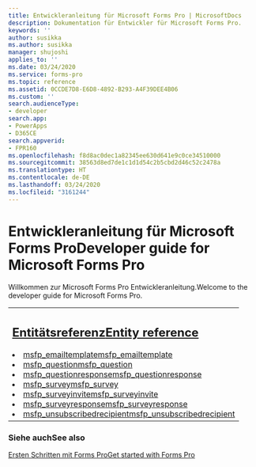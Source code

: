 ```yaml
---
title: Entwickleranleitung für Microsoft Forms Pro | MicrosoftDocs
description: Dokumentation für Entwickler für Microsoft Forms Pro.
keywords: ''
author: susikka
ms.author: susikka
manager: shujoshi
applies_to: ''
ms.date: 03/24/2020
ms.service: forms-pro
ms.topic: reference
ms.assetid: 0CCDE7D8-E6D8-4892-B293-A4F39DEE4B06
ms.custom: ''
search.audienceType:
- developer
search.app:
- PowerApps
- D365CE
search.appverid:
- FPR160
ms.openlocfilehash: f8d8ac0dec1a82345ee630d641e9c0ce34510000
ms.sourcegitcommit: 38563d8ed7de1c1d1d54c2b5cbd2d46c52c2478a
ms.translationtype: HT
ms.contentlocale: de-DE
ms.lasthandoff: 03/24/2020
ms.locfileid: "3161244"
---
```

# <a name="developer-guide-for-microsoft-forms-pro"></a><span data-ttu-id="8bb6a-103">Entwickleranleitung für Microsoft Forms Pro</span><span class="sxs-lookup"><span data-stu-id="8bb6a-103">Developer guide for Microsoft Forms Pro</span></span>



<span data-ttu-id="8bb6a-104">Willkommen zur Microsoft Forms Pro Entwickleranleitung.</span><span class="sxs-lookup"><span data-stu-id="8bb6a-104">Welcome to the developer guide for Microsoft Forms Pro.</span></span>

<table>
<tr><td>
<h2><span data-ttu-id="8bb6a-105"><a href="forms-pro-reference.md">Entitätsreferenz</a></span><span class="sxs-lookup"><span data-stu-id="8bb6a-105"><a href="forms-pro-reference.md">Entity reference</a></span></span></h2>
<li><span data-ttu-id="8bb6a-106"><a href="reference/entities/msfp_emailtemplate.md">msfp_emailtemplate</a></span><span class="sxs-lookup"><span data-stu-id="8bb6a-106"><a href="reference/entities/msfp_emailtemplate.md">msfp_emailtemplate</a></span></span></li>
<li><span data-ttu-id="8bb6a-107"><a href="reference/entities/msfp_question.md">msfp_question</a></span><span class="sxs-lookup"><span data-stu-id="8bb6a-107"><a href="reference/entities/msfp_question.md">msfp_question</a></span></span></li>
<li><span data-ttu-id="8bb6a-108"><a href="reference/entities/msfp_questionresponse.md">msfp_questionresponse</a></span><span class="sxs-lookup"><span data-stu-id="8bb6a-108"><a href="reference/entities/msfp_questionresponse.md">msfp_questionresponse</a></span></span></li>
<li><span data-ttu-id="8bb6a-109"><a href="reference/entities/msfp_survey.md">msfp_survey</a></span><span class="sxs-lookup"><span data-stu-id="8bb6a-109"><a href="reference/entities/msfp_survey.md">msfp_survey</a></span></span></li>
<li><span data-ttu-id="8bb6a-110"><a href="reference/entities/msfp_surveyinvite.md">msfp_surveyinvite</a></span><span class="sxs-lookup"><span data-stu-id="8bb6a-110"><a href="reference/entities/msfp_surveyinvite.md">msfp_surveyinvite</a></span></span></li>
<li><span data-ttu-id="8bb6a-111"><a href="reference/entities/msfp_surveyresponse.md">msfp_surveyresponse</a></span><span class="sxs-lookup"><span data-stu-id="8bb6a-111"><a href="reference/entities/msfp_surveyresponse.md">msfp_surveyresponse</a></span></span></li>
<li><span data-ttu-id="8bb6a-112"><a href="reference/entities/msfp_unsubscribedrecipient.md">msfp_unsubscribedrecipient</a></span><span class="sxs-lookup"><span data-stu-id="8bb6a-112"><a href="reference/entities/msfp_unsubscribedrecipient.md">msfp_unsubscribedrecipient</a></span></span></li>
</td></tr>
</table>

### <a name="see-also"></a><span data-ttu-id="8bb6a-113">Siehe auch</span><span class="sxs-lookup"><span data-stu-id="8bb6a-113">See also</span></span>

[<span data-ttu-id="8bb6a-114">Ersten Schritten mit Forms Pro</span><span class="sxs-lookup"><span data-stu-id="8bb6a-114">Get started with Forms Pro</span></span>](../get-started.md)

